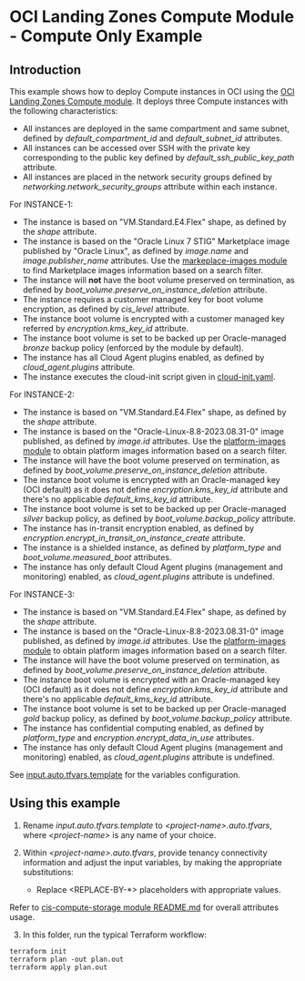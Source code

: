 # OCI Landing Zones Compute Module - Compute Only Example

## Introduction

This example shows how to deploy Compute instances in OCI using the [OCI Landing Zones Compute module](../../README.md). It deploys three Compute instances with the following characteristics:
- All instances are deployed in the same compartment and same subnet, defined by *default_compartment_id* and *default_subnet_id* attributes.
- All instances can be accessed over SSH with the private key corresponding to the public key defined by *default_ssh_public_key_path* attribute.
- All instances are placed in the network security groups defined by *networking.network_security_groups* attribute within each instance.

For INSTANCE-1:
- The instance is based on "VM.Standard.E4.Flex" shape, as defined by the *shape* attribute.
- The instance is based on the "Oracle Linux 7 STIG" Marketplace image published by "Oracle Linux", as defined by *image.name* and *image.publisher_name* attributes. Use the [markeplace-images module](../../../marketplace-images/) to find Marketplace images information based on a search filter.
- The instance will **not** have the boot volume preserved on termination, as defined by *boot_volume.preserve_on_instance_deletion* attribute.
- The instance requires a customer managed key for boot volume encryption, as defined by *cis_level* attribute.
- The instance boot volume is encrypted with a customer managed key referred by *encryption.kms_key_id* attribute.
- The instance boot volume is set to be backed up per Oracle-managed *bronze* backup policy (enforced by the module by default).
- The instance has all Cloud Agent plugins enabled, as defined by *cloud_agent.plugins* attribute.
- The instance executes the cloud-init script given in [cloud-init.yaml](./cloud-init.yaml).

For INSTANCE-2:
- The instance is based on "VM.Standard.E4.Flex" shape, as defined by the *shape* attribute.
- The instance is based on the "Oracle-Linux-8.8-2023.08.31-0" image published, as defined by *image.id* attributes. Use the [platform-images module](../../../platform-images/) to obtain platform images information based on a search filter.
- The instance will have the boot volume preserved on termination, as defined by *boot_volume.preserve_on_instance_deletion* attribute.
- The instance boot volume is encrypted with an Oracle-managed key (OCI default) as it does not define *encryption.kms_key_id* attribute and there's no applicable *default_kms_key_id* attribute.
- The instance boot volume is set to be backed up per Oracle-managed *silver* backup policy, as defined by *boot_volume.backup_policy* attribute.
- The instance has in-transit encryption enabled, as defined by *encryption.encrypt_in_transit_on_instance_create* attribute.
- The instance is a shielded instance, as defined by *platform_type* and *boot_volume.measured_boot* attributes.
- The instance has only default Cloud Agent plugins (management and monitoring) enabled, as *cloud_agent.plugins* attribute is undefined.

For INSTANCE-3:
- The instance is based on "VM.Standard.E4.Flex" shape, as defined by the *shape* attribute.
- The instance is based on the "Oracle-Linux-8.8-2023.08.31-0" image published, as defined by *image.id* attributes. Use the [platform-images module](../../../platform-images/) to obtain platform images information based on a search filter.
- The instance will have the boot volume preserved on termination, as defined by *boot_volume.preserve_on_instance_deletion* attribute.
- The instance boot volume is encrypted with an Oracle-managed key (OCI default) as it does not define *encryption.kms_key_id* attribute and there's no applicable *default_kms_key_id* attribute.
- The instance boot volume is set to be backed up per Oracle-managed *gold* backup policy, as defined by *boot_volume.backup_policy* attribute.
- The instance has confidential computing enabled, as defined by *platform_type* and *encryption.encrypt_data_in_use* attributes.
- The instance has only default Cloud Agent plugins (management and monitoring) enabled, as *cloud_agent.plugins* attribute is undefined.

See [input.auto.tfvars.template](./input.auto.tfvars.template) for the variables configuration.

## Using this example
1. Rename *input.auto.tfvars.template* to *\<project-name\>.auto.tfvars*, where *\<project-name\>* is any name of your choice.

2. Within *\<project-name\>.auto.tfvars*, provide tenancy connectivity information and adjust the input variables, by making the appropriate substitutions:
   - Replace \<REPLACE-BY-\*\> placeholders with appropriate values. 
   
Refer to [cis-compute-storage module README.md](../../README.md) for overall attributes usage.

3. In this folder, run the typical Terraform workflow:
```
terraform init
terraform plan -out plan.out
terraform apply plan.out
```
